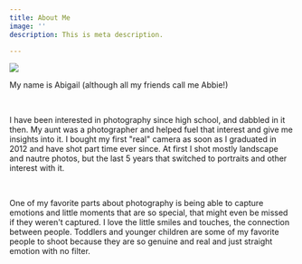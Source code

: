 ```yaml
---
title: About Me
image: ''
description: This is meta description.

---
```

![](/images/img_9453.jpg)

My name is Abigail (although all my friends call me Abbie!)  

<br>

I have been interested in photography since high school, and dabbled in it then.  My aunt was a photographer and helped fuel that interest and give me insights into it.  I bought my first "real" camera as soon as I graduated in 2012 and have shot part time ever since.  At first I shot mostly landscape and nautre photos, but the last 5 years that switched to portraits and other interest with it.  

<br>

One of my favorite parts about photography is being able to capture emotions and little moments that are so special, that might even be missed if they weren't captured.  I love the little smiles and touches, the connection between people.  Toddlers and younger children are some of my favorite people to shoot because they are so genuine and real and just straight emotion with no filter. 